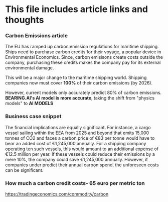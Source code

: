 # This file includes article links and thoughts

### Carbon Emissions article

The EU has ramped up carbon emission regulations for maritime shipping. Ships need to purchase carbon credits for their voyage, a popular device in Environmental Economics. Since, carbon emisisons create costs outside the company, purchasing these credits makes the company pay for its external environmental damage. 

This will be a major change to the maritime shipping world. Shipping companies now must cover **100%** of their carbon emissions (by 2026).

However, current models only accurately predict 80% of carbon emissions. **BEARING.AI's AI model is more accurate**, taking the shift from "physics models" to **AI MODELS**


### Business case snippet

The financial implications are equally significant. For instance, a cargo vessel sailing within the EEA from 2025 and beyond that emits 15,000 tonnes of CO2 and faces a carbon price of €83 per tonne would have to bear an added cost of €1,245,000 annually. For a shipping company operating ten such vessels, this would amount to an additional expense of €12.5 million per year.
If these vessels could reduce their emissions by a mere 10%, the company could save €1,245,000 annually. However, if companies under predict their annual carbon spend, the unforeseen costs can be significant.

### How much a carbon credit costs- 65 euro per metric ton

https://tradingeconomics.com/commodity/carbon

